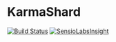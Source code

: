 # KarmaShard

[![Build Status](https://travis-ci.org/sansaralab/KarmaShard.svg?branch=master)](https://travis-ci.org/sansaralab/KarmaShard)
[![SensioLabsInsight](https://insight.sensiolabs.com/projects/fe7ba5b1-d032-4110-8509-10d4c66808af/mini.png)](https://insight.sensiolabs.com/projects/fe7ba5b1-d032-4110-8509-10d4c66808af)
